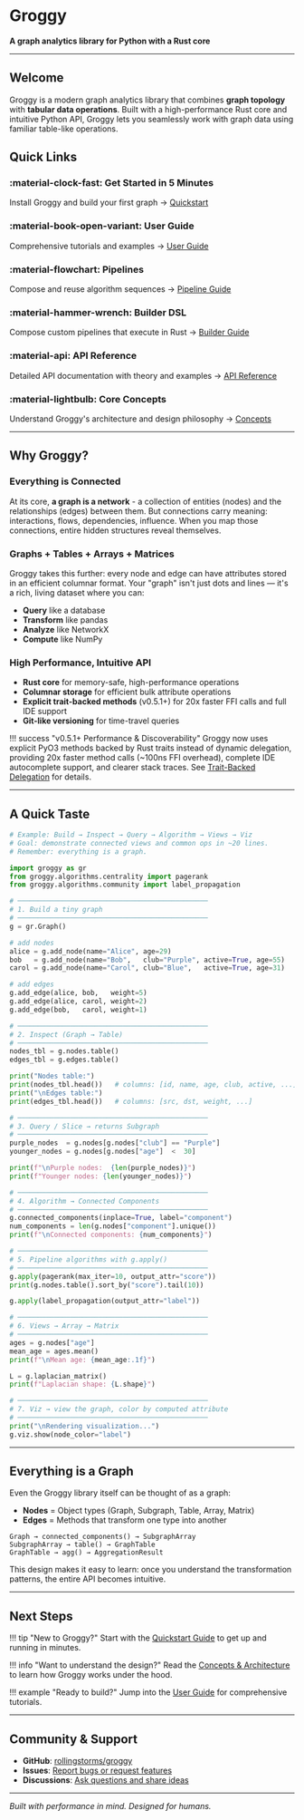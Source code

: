 # Groggy

**A graph analytics library for Python with a Rust core**

---

## Welcome

Groggy is a modern graph analytics library that combines **graph topology** with **tabular data operations**. Built with a high-performance Rust core and intuitive Python API, Groggy lets you seamlessly work with graph data using familiar table-like operations.

## Quick Links

### :material-clock-fast: Get Started in 5 Minutes
Install Groggy and build your first graph
→ [Quickstart](quickstart.md)

### :material-book-open-variant: User Guide
Comprehensive tutorials and examples
→ [User Guide](guide/graph-core.md)

### :material-flowchart: Pipelines
Compose and reuse algorithm sequences
→ [Pipeline Guide](guide/pipeline.md)

### :material-hammer-wrench: Builder DSL
Compose custom pipelines that execute in Rust
→ [Builder Guide](guide/builder.md)

### :material-api: API Reference
Detailed API documentation with theory and examples
→ [API Reference](api/graph.md)

### :material-lightbulb: Core Concepts
Understand Groggy's architecture and design philosophy
→ [Concepts](concepts/overview.md)

---

## Why Groggy?

### Everything is Connected

At its core, **a graph is a network** - a collection of entities (nodes) and the relationships (edges) between them. But connections carry meaning: interactions, flows, dependencies, influence. When you map those connections, entire hidden structures reveal themselves.

### Graphs + Tables + Arrays + Matrices

Groggy takes this further: every node and edge can have attributes stored in an efficient columnar format. Your "graph" isn't just dots and lines — it's a rich, living dataset where you can:

- **Query** like a database
- **Transform** like pandas
- **Analyze** like NetworkX
- **Compute** like NumPy

### High Performance, Intuitive API

- **Rust core** for memory-safe, high-performance operations
- **Columnar storage** for efficient bulk attribute operations
- **Explicit trait-backed methods** (v0.5.1+) for 20x faster FFI calls and full IDE support
- **Git-like versioning** for time-travel queries

!!! success "v0.5.1+ Performance & Discoverability"
    Groggy now uses explicit PyO3 methods backed by Rust traits instead of dynamic delegation, providing 20x faster method calls (~100ns FFI overhead), complete IDE autocomplete support, and clearer stack traces. See [Trait-Backed Delegation](concepts/trait-delegation.md) for details.

---

## A Quick Taste

```python
# Example: Build → Inspect → Query → Algorithm → Views → Viz
# Goal: demonstrate connected views and common ops in ~20 lines.
# Remember: everything is a graph.

import groggy as gr
from groggy.algorithms.centrality import pagerank
from groggy.algorithms.community import label_propagation

# ───────────────────────────────────────────────
# 1. Build a tiny graph
# ───────────────────────────────────────────────
g = gr.Graph()

# add nodes
alice = g.add_node(name="Alice", age=29)
bob   = g.add_node(name="Bob",   club="Purple", active=True, age=55)
carol = g.add_node(name="Carol", club="Blue",   active=True, age=31)

# add edges
g.add_edge(alice, bob,   weight=5)
g.add_edge(alice, carol, weight=2)
g.add_edge(bob,   carol, weight=1)

# ───────────────────────────────────────────────
# 2. Inspect (Graph → Table)
# ───────────────────────────────────────────────
nodes_tbl = g.nodes.table()
edges_tbl = g.edges.table()

print("Nodes table:")
print(nodes_tbl.head())   # columns: [id, name, age, club, active, ...]
print("\nEdges table:")
print(edges_tbl.head())   # columns: [src, dst, weight, ...]

# ───────────────────────────────────────────────
# 3. Query / Slice → returns Subgraph
# ───────────────────────────────────────────────
purple_nodes  = g.nodes[g.nodes["club"] == "Purple"]
younger_nodes = g.nodes[g.nodes["age"]  <  30]

print(f"\nPurple nodes:  {len(purple_nodes)}")
print(f"Younger nodes: {len(younger_nodes)}")

# ───────────────────────────────────────────────
# 4. Algorithm → Connected Components
# ───────────────────────────────────────────────
g.connected_components(inplace=True, label="component")
num_components = len(g.nodes["component"].unique())
print(f"\nConnected components: {num_components}")

# ───────────────────────────────────────────────
# 5. Pipeline algorithms with g.apply()
# ───────────────────────────────────────────────
g.apply(pagerank(max_iter=10, output_attr="score"))
print(g.nodes.table().sort_by("score").tail(10))

g.apply(label_propagation(output_attr="label"))

# ───────────────────────────────────────────────
# 6. Views → Array → Matrix
# ───────────────────────────────────────────────
ages = g.nodes["age"]
mean_age = ages.mean()
print(f"\nMean age: {mean_age:.1f}")

L = g.laplacian_matrix()
print(f"Laplacian shape: {L.shape}")

# ───────────────────────────────────────────────
# 7. Viz → view the graph, color by computed attribute
# ───────────────────────────────────────────────
print("\nRendering visualization...")
g.viz.show(node_color="label")
```

---

## Everything is a Graph

Even the Groggy library itself can be thought of as a graph:

- **Nodes** = Object types (Graph, Subgraph, Table, Array, Matrix)
- **Edges** = Methods that transform one type into another

```
Graph → connected_components() → SubgraphArray
SubgraphArray → table() → GraphTable
GraphTable → agg() → AggregationResult
```

This design makes it easy to learn: once you understand the transformation patterns, the entire API becomes intuitive.

---

## Next Steps

!!! tip "New to Groggy?"
    Start with the [Quickstart Guide](quickstart.md) to get up and running in minutes.

!!! info "Want to understand the design?"
    Read the [Concepts & Architecture](concepts/overview.md) to learn how Groggy works under the hood.

!!! example "Ready to build?"
    Jump into the [User Guide](guide/graph-core.md) for comprehensive tutorials.

---

## Community & Support

- **GitHub**: [rollingstorms/groggy](https://github.com/rollingstorms/groggy)
- **Issues**: [Report bugs or request features](https://github.com/rollingstorms/groggy/issues)
- **Discussions**: [Ask questions and share ideas](https://github.com/rollingstorms/groggy/discussions)

---

*Built with performance in mind. Designed for humans.*
